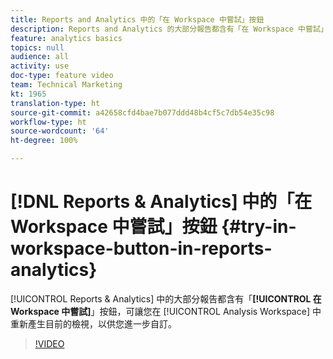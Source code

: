 ```yaml
---
title: Reports and Analytics 中的「在 Workspace 中嘗試」按鈕
description: Reports and Analytics 的大部分報告都含有「在 Workspace 中嘗試」按鈕，可讓您在 Analysis Workspace 中重新產生目前的檢視，以供您進一步自訂。
feature: analytics basics
topics: null
audience: all
activity: use
doc-type: feature video
team: Technical Marketing
kt: 1965
translation-type: ht
source-git-commit: a42658cfd4bae7b077ddd48b4cf5c7db54e35c98
workflow-type: ht
source-wordcount: '64'
ht-degree: 100%

---
```



# [!DNL Reports & Analytics] 中的「在 Workspace 中嘗試」按鈕 {#try-in-workspace-button-in-reports-analytics}

[!UICONTROL Reports &amp; Analytics] 中的大部分報告都含有「**[!UICONTROL 在 Workspace 中嘗試]**」按鈕，可讓您在 [!UICONTROL Analysis Workspace] 中重新產生目前的檢視，以供您進一步自訂。

>[!VIDEO](https://video.tv.adobe.com/v/23959/?quality=12)
